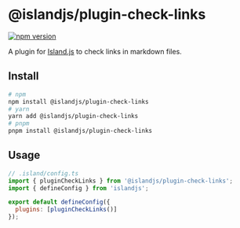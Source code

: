 # @islandjs/plugin-check-links

[![npm version](https://badge.fury.io/js/%40islandjs%2Fplugin-check-links.svg)](https://badge.fury.io/js/%40islandjs%2Fplugin-check-links)

A plugin for [Island.js](https://github.com/sanyuan0704/island.js) to check links in markdown files.

## Install

```bash
# npm
npm install @islandjs/plugin-check-links
# yarn
yarn add @islandjs/plugin-check-links
# pnpm
pnpm install @islandjs/plugin-check-links
```

## Usage

```js
// .island/config.ts
import { pluginCheckLinks } from '@islandjs/plugin-check-links';
import { defineConfig } from 'islandjs';

export default defineConfig({
  plugins: [pluginCheckLinks()]
});
```
